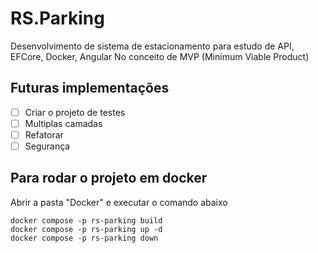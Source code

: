 # RS.Parking
Desenvolvimento de sistema de estacionamento para estudo de API, EFCore, Docker, Angular
No conceito de MVP (Minimum Viable Product)

## Futuras implementações
- [ ] Criar o projeto de testes
- [ ] Multiplas camadas
- [ ] Refatorar
- [ ] Segurança

## Para rodar o projeto em docker

Abrir a pasta "Docker" e executar o comando abaixo

```
docker compose -p rs-parking build
docker compose -p rs-parking up -d
docker compose -p rs-parking down
```
